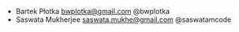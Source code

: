 * Bartek Płotka <bwplotka@gmail.com> @bwplotka
* Saswata Mukherjee <saswata.mukhe@gmail.com> @saswatamcode
